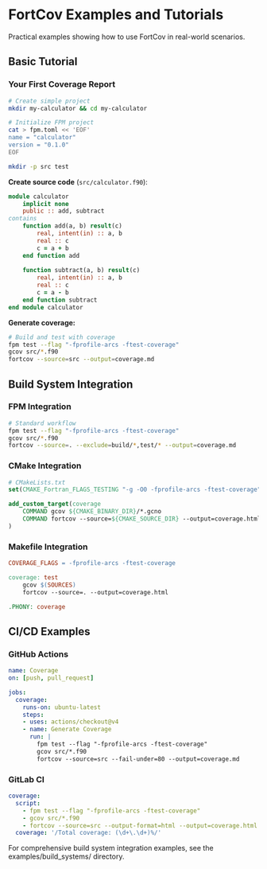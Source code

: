 # FortCov Examples and Tutorials

Practical examples showing how to use FortCov in real-world scenarios.

## Basic Tutorial

### Your First Coverage Report

```bash
# Create simple project
mkdir my-calculator && cd my-calculator

# Initialize FPM project
cat > fpm.toml << 'EOF'
name = "calculator"
version = "0.1.0"
EOF

mkdir -p src test
```

**Create source code** (`src/calculator.f90`):

```fortran
module calculator
    implicit none
    public :: add, subtract
contains
    function add(a, b) result(c)
        real, intent(in) :: a, b
        real :: c
        c = a + b
    end function add
    
    function subtract(a, b) result(c)
        real, intent(in) :: a, b
        real :: c
        c = a - b
    end function subtract
end module calculator
```

**Generate coverage:**

```bash
# Build and test with coverage
fpm test --flag "-fprofile-arcs -ftest-coverage"
gcov src/*.f90
fortcov --source=src --output=coverage.md
```

## Build System Integration

### FPM Integration

```bash
# Standard workflow
fpm test --flag "-fprofile-arcs -ftest-coverage"
gcov src/*.f90
fortcov --source=. --exclude=build/*,test/* --output=coverage.md
```

### CMake Integration

```cmake
# CMakeLists.txt
set(CMAKE_Fortran_FLAGS_TESTING "-g -O0 -fprofile-arcs -ftest-coverage")

add_custom_target(coverage
    COMMAND gcov ${CMAKE_BINARY_DIR}/*.gcno
    COMMAND fortcov --source=${CMAKE_SOURCE_DIR} --output=coverage.html
)
```

### Makefile Integration

```makefile
COVERAGE_FLAGS = -fprofile-arcs -ftest-coverage

coverage: test
	gcov $(SOURCES)
	fortcov --source=. --output=coverage.html

.PHONY: coverage
```

## CI/CD Examples

### GitHub Actions

```yaml
name: Coverage
on: [push, pull_request]

jobs:
  coverage:
    runs-on: ubuntu-latest
    steps:
    - uses: actions/checkout@v4
    - name: Generate Coverage
      run: |
        fpm test --flag "-fprofile-arcs -ftest-coverage"
        gcov src/*.f90
        fortcov --source=src --fail-under=80 --output=coverage.md
```

### GitLab CI

```yaml
coverage:
  script:
    - fpm test --flag "-fprofile-arcs -ftest-coverage"
    - gcov src/*.f90
    - fortcov --source=src --output-format=html --output=coverage.html
  coverage: '/Total coverage: (\d+\.\d+)%/'
```

For comprehensive build system integration examples, see the examples/build_systems/ directory.